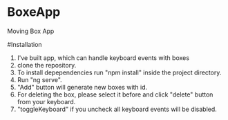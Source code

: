 # BoxeApp
Moving Box App

#Installation
1.	I've built app, which can handle keyboard events with boxes
2.	clone the repository.
3.	To install depependencies run "npm install" inside the project directory.
4.  Run "ng serve".
5.  "Add" button will generate new boxes with id.
6.  For deleting the box, please select it before and click "delete" button from your keyboard.
7.  "toggleKeyboard" if you uncheck all keyboard events will be disabled.
